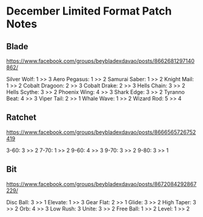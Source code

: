 # December Limited Format Patch Notes


## Blade

https://www.facebook.com/groups/beybladexdavao/posts/8662681297140862/

Silver Wolf: 1 >> 3
Aero Pegasus: 1 >> 2
Samurai Saber: 1 >> 2
Knight Mail: 1 >> 2
Cobalt Dragoon: 2 >> 3
Cobalt Drake: 2 >> 3
Hells Chain: 3 >> 2
Hells Scythe: 3 >> 2
Phoenix Wing: 4 >> 3
Shark Edge: 3 >> 2
Tyranno Beat: 4 >> 3
Viper Tail: 2 >> 1
Whale Wave: 1 >> 2
Wizard Rod: 5 >> 4


## Ratchet

https://www.facebook.com/groups/beybladexdavao/posts/8666565726752419

3-60: 3 >> 2
7-70: 1 >> 2
9-60: 4 >> 3
9-70: 3 >> 2
9-80: 3 >> 1


## Bit

https://www.facebook.com/groups/beybladexdavao/posts/8672084292867229/

Disc Ball: 3 >> 1
Elevate: 1 >> 3
Gear Flat: 2 >> 1
Glide: 3 >> 2
High Taper: 3 >> 2
Orb: 4 >> 3
Low Rush: 3
Unite: 3 >> 2
Free Ball: 1 >> 2
Level: 1 >> 2
